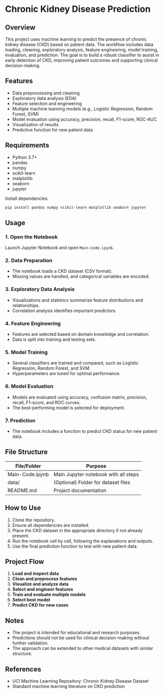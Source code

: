 # Chronic Kidney Disease Prediction

## Overview

This project uses machine learning to predict the presence of chronic kidney disease (CKD) based on patient data. The workflow includes data loading, cleaning, exploratory analysis, feature engineering, model training, evaluation, and prediction. The goal is to build a robust classifier to assist in early detection of CKD, improving patient outcomes and supporting clinical decision-making.

## Features

- Data preprocessing and cleaning
- Exploratory data analysis (EDA)
- Feature selection and engineering
- Multiple machine learning models (e.g., Logistic Regression, Random Forest, SVM)
- Model evaluation using accuracy, precision, recall, F1-score, ROC-AUC
- Visualization of results
- Predictive function for new patient data

## Requirements

- Python 3.7+
- pandas
- numpy
- scikit-learn
- matplotlib
- seaborn
- jupyter

Install dependencies:
```bash
pip install pandas numpy scikit-learn matplotlib seaborn jupyter
```

## Usage

### 1. Open the Notebook

Launch Jupyter Notebook and open `Main-Code.ipynb`.

### 2. Data Preparation

- The notebook loads a CKD dataset (CSV format).
- Missing values are handled, and categorical variables are encoded.

### 3. Exploratory Data Analysis

- Visualizations and statistics summarize feature distributions and relationships.
- Correlation analysis identifies important predictors.

### 4. Feature Engineering

- Features are selected based on domain knowledge and correlation.
- Data is split into training and testing sets.

### 5. Model Training

- Several classifiers are trained and compared, such as Logistic Regression, Random Forest, and SVM.
- Hyperparameters are tuned for optimal performance.

### 6. Model Evaluation

- Models are evaluated using accuracy, confusion matrix, precision, recall, F1-score, and ROC curves.
- The best-performing model is selected for deployment.

### 7. Prediction

- The notebook includes a function to predict CKD status for new patient data.

## File Structure

| File/Folder               | Purpose                                 |
|---------------------------|-----------------------------------------|
| Main-Code.ipynb           | Main Jupyter notebook with all steps    |
| data/                     | (Optional) Folder for dataset files     |
| README.md                 | Project documentation                   |

## How to Use

1. Clone the repository.
2. Ensure all dependencies are installed.
3. Place the CKD dataset in the appropriate directory if not already present.
4. Run the notebook cell by cell, following the explanations and outputs.
5. Use the final prediction function to test with new patient data.

## Project Flow

1. **Load and inspect data**
2. **Clean and preprocess features**
3. **Visualize and analyze data**
4. **Select and engineer features**
5. **Train and evaluate multiple models**
6. **Select best model**
7. **Predict CKD for new cases**

## Notes

- The project is intended for educational and research purposes.
- Predictions should not be used for clinical decision-making without further validation.
- The approach can be extended to other medical datasets with similar structure.

## References

- UCI Machine Learning Repository: Chronic Kidney Disease Dataset
- Standard machine learning literature on CKD prediction

